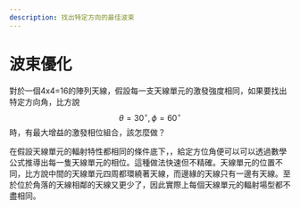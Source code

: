 ```yaml
---
description: 找出特定方向的最佳波束
---
```


# 波束優化

對於一個4x4=16的陣列天線，假設每一支天線單元的激發強度相同，如果要找出特定方向角，比方說$$\theta =30^\circ, \phi = 60^\circ$$時，有最大增益的激發相位組合，該怎麼做？

在假設天線單元的輻射特性都相同的條件底下，，給定方位角便可以可以透過數學公式推導出每一隻天線單元的相位。這種做法快速但不精確。天線單元的位置不同，比方說中間的天線單元四周都環繞著天線，而邊緣的天線只有一邊有天線。至於位於角落的天線相鄰的天線又更少了，因此實際上每個天線單元的輻射場型都不盡相同。
